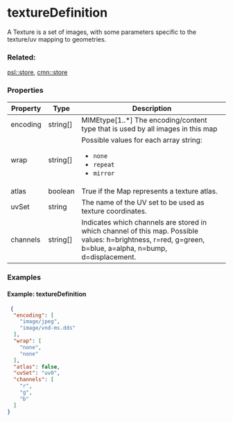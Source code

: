 # textureDefinition

A Texture is a set of images, with some parameters specific to the texture/uv mapping to geometries.

### Related:

[psl::store](store.psl.md), [cmn::store](store.cmn.md)
### Properties

| Property | Type | Description |
| --- | --- | --- |
| encoding | string[] | MIMEtype[1..*] The encoding/content type that is used by all images in this map |
| wrap | string[] | <div>Possible values for each array string:<ul><li>`none`</li><li>`repeat`</li><li>`mirror`</li></ul></div> |
| atlas | boolean | True if the Map represents a texture atlas. |
| uvSet | string | The name of the UV set to be used as texture coordinates. |
| channels | string[] | Indicates which channels are stored in which channel of this map. Possible values: h=brightness, r=red, g=green, b=blue, a=alpha, n=bump, d=displacement. |

### Examples 

#### Example: textureDefinition 

```json
 {
  "encoding": [
    "image/jpeg",
    "image/vnd-ms.dds"
  ],
  "wrap": [
    "none",
    "none"
  ],
  "atlas": false,
  "uvSet": "uv0",
  "channels": [
    "r",
    "g",
    "b"
  ]
} 
```

